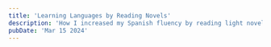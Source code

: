 ```yaml
---
title: 'Learning Languages by Reading Novels'
description: 'How I increased my Spanish fluency by reading light novels, starting with "Ficciones" by Jorge Luis Borges.'
pubDate: 'Mar 15 2024'
---
```


